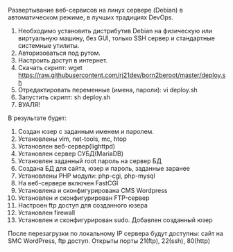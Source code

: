 Развертывание веб-сервисов на линух сервере (Debian) в автоматическом режиме, в лучших традициях DevOps.

1. Необходимо установить дистрибутив Debian на физическую или виртуальную машину, без GUI, только SSH сервер и стандартные системные утилиты.
2. Авторизоваться под рутом.
3. Настроить доступ в интернет.
4. Скачать скрипт: wget https://raw.githubusercontent.com/rj21dev/born2beroot/master/deploy.sh
5. Отредактировать переменные (имена, пароли): vi deploy.sh
6. Запустить скрипт: sh deploy.sh
7. ВУАЛЯ!

В результате будет:

1. Создан юзер с заданным именем и паролем.
2. Установлены vim, net-tools, mc, htop
3. Установлен веб-сервер(lighttpd)
4. Установлен сервер СУБД(MariaDB)
5. Установлен заданный root пароль на сервер БД
6. Создана БД для сайта, юзер и пароль, заданные заранее
7. Установлены PHP модули: php-cgi, php-mysql
8. На веб-сервере включен FastCGI
9. Установлена и сконфигурирована CMS Wordpress
10. Установлен и сконфигурирован FTP-сервер
11. Настроен ftp доступ для созданного юзера
12. Установлен firewall
13. Установлен и сконфигурирован sudo. Добавлен созданный юзер

После перезагрузки по локальному IP сервера будут доступны: сайт на SMC WordPress, ftp доступ. Открыты порты 21(ftp), 22(ssh), 80(http)